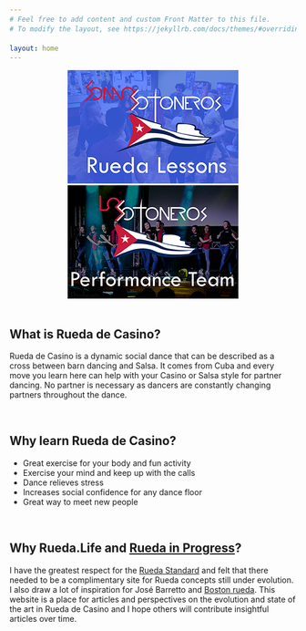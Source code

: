 ```yaml
---
# Feel free to add content and custom Front Matter to this file.
# To modify the layout, see https://jekyllrb.com/docs/themes/#overriding-theme-defaults

layout: home
---
```

<div style="text-align: center">  <a href="/somossotoneros"><img src="/assets/SomosSotonerosWeb.png"></a> <a href="/lossotoneros"><img src="/assets/LosSotonerosWeb.png"></a> </div>

<meta name="yandex-verification" content="f832fc0027156f9c" />
<br>

## What is Rueda de Casino?

Rueda de Casino is a dynamic social dance that can be described as a cross between barn dancing and Salsa. It comes from Cuba and every move you learn here can help with your Casino or Salsa style for partner dancing. No partner is necessary as dancers are constantly changing partners throughout the dance. 

<br>

## Why learn Rueda de Casino?

* Great exercise for your body and fun activity
* Exercise your mind and keep up with the calls
* Dance relieves stress
* Increases social confidence for any dance floor
* Great way to meet new people

<br>

## Why Rueda.Life and [Rueda in Progress](ruedainprogress)?

I have the greatest respect for the [Rueda Standard](rueda.casino) and felt that there needed to be a complimentary site for Rueda concepts still under evolution. I also draw a lot of inspiration for José Barretto and [Boston rueda](https://bostonrueda.com/). This website is a place for articles and perspectives on the evolution and state of the art in Rueda de Casino and I hope others will contribute insightful articles over time.

<br>
<br>
